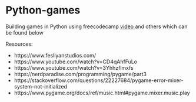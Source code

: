# Python-games
Building games in Python using freecodecamp <a href="https://www.youtube.com/watch?v=XGf2GcyHPhc" target="_blank">video </a> and others which can be found below

Resources:
<ul>
<li> https://www.fesliyanstudios.com/ </li>
<li> https://www.youtube.com/watch?v=CD4qAhfFuLo </li>
<li>https://www.youtube.com/watch?v=3Yhhzflmxfs</li>
<li> https://nerdparadise.com/programming/pygame/part3</li>
  <li> https://stackoverflow.com/questions/22227684/pygame-error-mixer-system-not-initialized</li>
  <li>https://www.pygame.org/docs/ref/music.html#pygame.mixer.music.play</li>
<ul>
